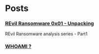 

# Posts

### <a href='/revil-ransomware-analysis-part1-unpacking'>REvil Ransomware 0x01 - Unpacking</a>
<p>REvil Ransomware analysis series - Part1</p>

### <a href='/about'>WHOAMI ?</a>
